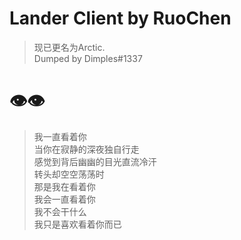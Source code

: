# Lander Client by RuoChen
> 现已更名为Arctic.<br>
> Dumped by Dimples#1337

# 👁️👁️
> 我一直看着你<br>
> 当你在寂静的深夜独自行走<br>
> 感觉到背后幽幽的目光直流冷汗<br>
> 转头却空空荡荡时<br>
> 那是我在看着你<br>
> 我会一直看着你<br>
> 我不会干什么<br>
> 我只是喜欢看着你而已